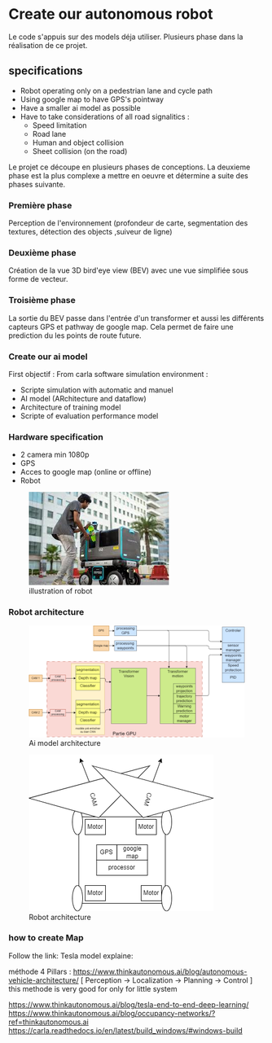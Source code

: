 # Create our autonomous robot

Le code s'appuis sur des models déja utiliser.
Plusieurs phase dans la réalisation de ce projet.

## specifications

* Robot operating only on a pedestrian lane and cycle path
* Using google map to have GPS's pointway
* Have a smaller ai model as possible
* Have to take considerations of all road signalitics :
  * Speed limitation
  * Road lane
  * Human and object collision
  * Sheet collision (on the road)

Le projet ce découpe en plusieurs phases de conceptions.
La deuxieme phase est la plus complexe a mettre en oeuvre et détermine a suite des phases suivante.

### Première phase

  Perception de l'environnement (profondeur de carte, segmentation des textures, détection des objects ,suiveur de ligne)
  
### Deuxième phase

Création de la vue 3D bird'eye view (BEV) avec une vue simplifiée sous forme de vecteur.

### Troisième phase

  La sortie du BEV passe dans l'entrée d'un transformer et aussi les différents capteurs GPS et pathway de google map. Cela permet de faire une prediction du les points de route future.

### Create our ai model

First objectif :
From carla software simulation environment :

* Scripte simulation with automatic and manuel
* AI model (ARchitecture and dataflow)
* Architecture of training model
* Scripte of evaluation performance model

### Hardware specification

* 2 camera min 1080p
* GPS
* Acces to google map (online or offline)
* Robot

<figure>
<img title="illustration of robot" src="Images/Robot_illustration.jpg">
  <figcaption>illustration of robot </figcaption>
</figure>

### Robot architecture

<figure>
<img title="Ai model architecture" src="Ai Model Architecture/Model_Architecture.png">
  <figcaption>Ai model architecture </figcaption>
</figure>

<figure>
  <img title="Robot architecture" src="Ai Model Architecture/Robot_Architecture.png">
  <figcaption>Robot architecture </figcaption>
</figure>



### how to create Map
Follow the link:
Tesla model explaine:

méthode 4 Pillars : https://www.thinkautonomous.ai/blog/autonomous-vehicle-architecture/
[ Perception -> Localization -> Planning -> Control ]
this methode is very good for only for little system

https://www.thinkautonomous.ai/blog/tesla-end-to-end-deep-learning/
https://www.thinkautonomous.ai/blog/occupancy-networks/?ref=thinkautonomous.ai
https://carla.readthedocs.io/en/latest/build_windows/#windows-build
